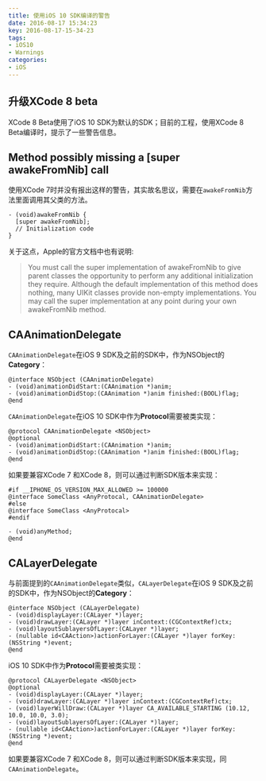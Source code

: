 ```yaml
---
title: 使用iOS 10 SDK编译的警告
date: 2016-08-17 15:34:23
key: 2016-08-17-15-34-23
tags:
- iOS10
- Warnings
categories:
- iOS
---
```


## 升级XCode 8 beta
XCode 8 Beta使用了iOS 10 SDK为默认的SDK；目前的工程，使用XCode 8 Beta编译时，提示了一些警告信息。

## Method possibly missing a [super awakeFromNib] call
使用XCode 7时并没有报出这样的警告，其实故名思议，需要在`awakeFromNib`方法里面调用其父类的方法。
```objc
- (void)awakeFromNib {
  [super awakeFromNib];
  // Initialization code
}
```

关于这点，Apple的官方文档中也有说明:
> You must call the super implementation of awakeFromNib to give parent classes the opportunity to perform any additional initialization they require. Although the default implementation of this method does nothing, many UIKit classes provide non-empty implementations. You may call the super implementation at any point during your own awakeFromNib method.

<!-- more -->
## CAAnimationDelegate
`CAAnimationDelegate`在iOS 9 SDK及之前的SDK中，作为NSObject的**Category**：
```objc
@interface NSObject (CAAnimationDelegate)
- (void)animationDidStart:(CAAnimation *)anim;
- (void)animationDidStop:(CAAnimation *)anim finished:(BOOL)flag;
@end
```

`CAAnimationDelegate`在iOS 10 SDK中作为**Protocol**需要被类实现：
```objc
@protocol CAAnimationDelegate <NSObject>
@optional
- (void)animationDidStart:(CAAnimation *)anim;
- (void)animationDidStop:(CAAnimation *)anim finished:(BOOL)flag;
@end

```

如果要兼容XCode 7 和XCode 8，则可以通过判断SDK版本来实现：
```objc
#if __IPHONE_OS_VERSION_MAX_ALLOWED >= 100000
@interface SomeClass <AnyProtocal, CAAnimationDelegate>
#else
@interface SomeClass <AnyProtocal>
#endif

- (void)anyMethod;
@end
```

## CALayerDelegate
与前面提到的`CAAnimationDelegate`类似，`CALayerDelegate`在iOS 9 SDK及之前的SDK中，作为NSObject的**Category**：
```objc
@interface NSObject (CALayerDelegate)
- (void)displayLayer:(CALayer *)layer;
- (void)drawLayer:(CALayer *)layer inContext:(CGContextRef)ctx;
- (void)layoutSublayersOfLayer:(CALayer *)layer;
- (nullable id<CAAction>)actionForLayer:(CALayer *)layer forKey:(NSString *)event;
@end
```

iOS 10 SDK中作为**Protocol**需要被类实现：
```objc
@protocol CALayerDelegate <NSObject>
@optional
- (void)displayLayer:(CALayer *)layer;
- (void)drawLayer:(CALayer *)layer inContext:(CGContextRef)ctx;
- (void)layerWillDraw:(CALayer *)layer CA_AVAILABLE_STARTING (10.12, 10.0, 10.0, 3.0);
- (void)layoutSublayersOfLayer:(CALayer *)layer;
- (nullable id<CAAction>)actionForLayer:(CALayer *)layer forKey:(NSString *)event;
@end

```
如果要兼容XCode 7 和XCode 8，则可以通过判断SDK版本来实现，同`CAAnimationDelegate`。
